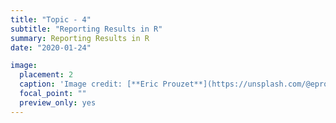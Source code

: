 ```yaml
---
title: "Topic - 4"
subtitle: "Reporting Results in R"
summary: Reporting Results in R
date: "2020-01-24"

image:
  placement: 2
  caption: 'Image credit: [**Eric Prouzet**](https://unsplash.com/@eprouzet) on Unsplash'
  focal_point: ""
  preview_only: yes
---
```

